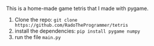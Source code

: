 This is a home-made game tetris that I made with pygame.

1. Clone the repo: `git clone https://github.com/RadoTheProgrammer/tetris`
2. install the dependencies: `pip install pygame numpy`
3. run the file `main.py`
